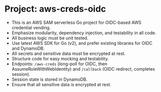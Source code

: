 <!-- Use this file to provide workspace-specific custom instructions to Copilot. For more details, visit https://code.visualstudio.com/docs/copilot/copilot-customization#_use-a-githubcopilotinstructionsmd-file -->

# Project: aws-creds-oidc

- This is an AWS SAM serverless Go project for OIDC-based AWS credential vending.
- Emphasize modularity, dependency injection, and testability in all code.
- All business logic must be unit tested.
- Use latest AWS SDK for Go (v2), and prefer existing libraries for OIDC and DynamoDB.
- All secrets and sensitive data must be encrypted at rest.
- Structure code for easy mocking and testability.
- Endpoints: `/aws-creds` (long-poll for OIDC, then AssumeRoleWithWebIdentity) and `/callback` (OIDC redirect, completes session).
- Session state is stored in DynamoDB.
- Ensure that all sensitive data is encrypted at rest.
